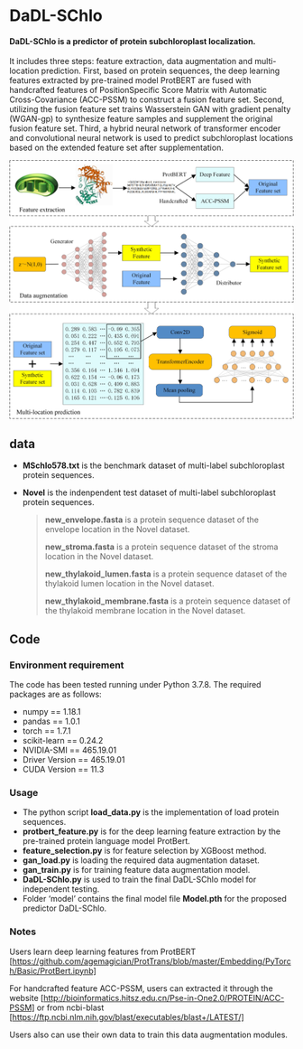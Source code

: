 # DaDL-SChlo

#### DaDL-SChlo is a predictor of protein subchloroplast localization. 
It includes three steps: feature extraction, data augmentation and multi-location prediction.
First, based on protein sequences, the deep learning features extracted by pre-trained model ProtBERT are fused with handcrafted features of PositionSpecific Score Matrix with Automatic Cross-Covariance (ACC-PSSM) to construct a fusion feature set. Second, utilizing the fusion feature set trains Wasserstein GAN with gradient penalty (WGAN-gp) to synthesize feature samples and supplement the original fusion feature set. Third, a hybrid neural network of transformer encoder and convolutional neural network is used to predict subchloroplast locations based on the extended feature set after supplementation.

![](https://github.com/xwanggroup/DaDL-SChlo/blob/master/DaDL-SChlo.jpg)

## data
* **MSchlo578.txt** is the benchmark dataset of multi-label subchloroplast protein sequences.
* **Novel** is the indenpendent test dataset of multi-label subchloroplast protein sequences.

    > **new_envelope.fasta** is a protein sequence dataset of the envelope location in the Novel dataset.
    > 
    > **new_stroma.fasta** is a protein sequence dataset of the stroma location in the Novel dataset.
    > 
    > **new_thylakoid_lumen.fasta** is a protein sequence dataset of the thylakoid lumen location in the Novel dataset.
    > 
    > **new_thylakoid_membrane.fasta** is a protein sequence dataset of the thylakoid membrane location in the Novel dataset.

## Code
### Environment requirement
The code has been tested running under Python 3.7.8. The required packages are as follows:
* numpy == 1.18.1
* pandas == 1.0.1
* torch == 1.7.1
* scikit-learn == 0.24.2
* NVIDIA-SMI == 465.19.01    
* Driver Version == 465.19.01    
* CUDA Version == 11.3   

### Usage 
* The python script **load_data.py** is the implementation of load protein sequences.  
* **protbert_feature.py** is for the deep learning feature extraction by the pre-trained protein language model ProtBert. 
* **feature_selection.py** is for feature selection by XGBoost method. 
* **gan_load.py** is loading the required data augmentation dataset. 
* **gan_train.py** is for training feature data augmentation model. 
* **DaDL-SChlo.py** is used to train the final DaDL-SChlo model for independent testing.
* Folder ‘model’ contains the final model file **Model.pth** for the proposed predictor DaDL-SChlo.


### Notes

Users learn deep learning features from ProtBERT [https://github.com/agemagician/ProtTrans/blob/master/Embedding/PyTorch/Basic/ProtBert.ipynb]   

For handcrafted feature ACC-PSSM, users can extracted it through the website [http://bioinformatics.hitsz.edu.cn/Pse-in-One2.0/PROTEIN/ACC-PSSM] 
or from ncbi-blast [https://ftp.ncbi.nlm.nih.gov/blast/executables/blast+/LATEST/] 

Users also can use their own data to train this data augmentation modules.

